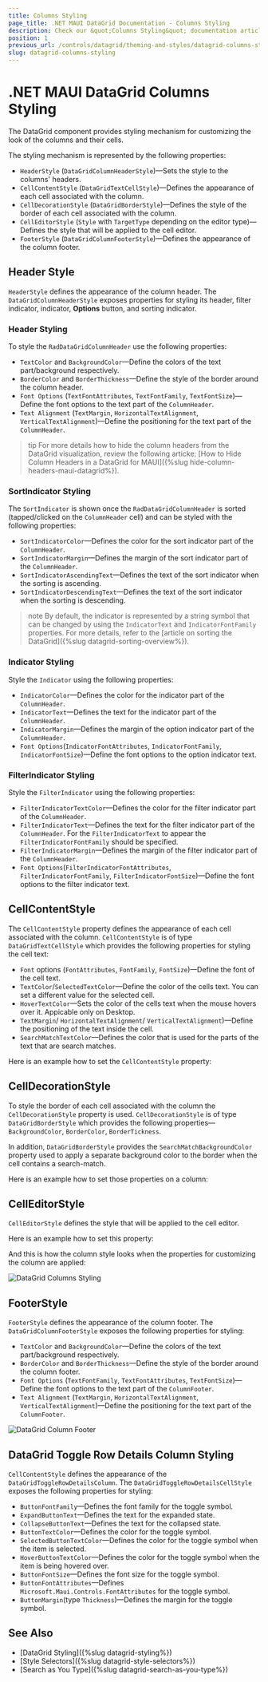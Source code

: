 ```yaml
---
title: Columns Styling
page_title: .NET MAUI DataGrid Documentation - Columns Styling
description: Check our &quot;Columns Styling&quot; documentation article for Telerik DataGrid for .NET MAUI control.
position: 1
previous_url: /controls/datagrid/theming-and-styles/datagrid-columns-styling
slug: datagrid-columns-styling
---
```


# .NET MAUI DataGrid Columns Styling

The DataGrid component provides styling mechanism for customizing the look of the columns and their cells.

The styling mechanism is represented by the following properties:

* `HeaderStyle` (`DataGridColumnHeaderStyle`)&mdash;Sets the style to the columns' headers.
* `CellContentStyle` (`DataGridTextCellStyle`)&mdash;Defines the appearance of each cell associated with the column.
* `CellDecorationStyle` (`DataGridBorderStyle`)&mdash;Defines the style of the border of each cell associated with the column.
* `CellEditorStyle` (`Style` with `TargetType` depending on the editor type)&mdash;Defines the style that will be applied to the cell editor.
* `FooterStyle` (`DataGridColumnFooterStyle`)&mdash;Defines the appearance of the column footer.

## Header Style

`HeaderStyle` defines the appearance of the column header. The `DataGridColumnHeaderStyle` exposes properties for styling its header, filter indicator, indicator, **Options** button, and sorting indicator.

### Header Styling

To style the `RadDataGridColumnHeader` use the following properties:

* `TextColor` and `BackgroundColor`&mdash;Define the colors of the text part/background respectively.
* `BorderColor` and `BorderThickness`&mdash;Define the style of the border around the column header.
* `Font Options` (`TextFontAttributes`, `TextFontFamily`, `TextFontSize`)&mdash;Define the font options to the text part of the `ColumnHeader`.
* `Text Alignment` (`TextMargin`, `HorizontalTextAlignment`, `VerticalTextAlignment`)&mdash;Define the positioning for the text part of the `ColumnHeader`.

<snippet id='datagrid-columnstyle-headerstyle'/>

>tip For more details how to hide the column headers from the DataGrid visualization, review the following articke: [How to Hide Column Headers in a DataGrid for MAUI]({%slug hide-column-headers-maui-datagrid%}).

### SortIndicator Styling

The `SortIndicator` is shown once the `RadDataGridColumnHeader` is sorted (tapped/clicked on the `ColumnHeader` cell) and can be styled with the following properties:

* `SortIndicatorColor`&mdash;Defines the color for the sort indicator part of the `ColumnHeader`.  
* `SortIndicatorMargin`&mdash;Defines the margin of the sort indicator part of the `ColumnHeader`.
* `SortIndicatorAscendingText`&mdash;Defines the text of the sort indicator when the sorting is ascending.
* `SortIndicatorDescendingText`&mdash;Defines the text of the sort indicator when the sorting is descending.

>note By default, the indicator is represented by a string symbol that can be changed by using the `IndicatorText` and `IndicatorFontFamily` properties. For more details, refer to the [article on sorting the DataGrid]({%slug datagrid-sorting-overview%}).

### Indicator Styling

Style the `Indicator` using the following properties:

* `IndicatorColor`&mdash;Defines the color for the indicator part of the `ColumnHeader`.
* `IndicatorText`&mdash;Defines the text for the indicator part of the `ColumnHeader`.  
* `IndicatorMargin`&mdash;Defines the margin of the option indicator part of the `ColumnHeader`.
* `Font Options`(`IndicatorFontAttributes`, `IndicatorFontFamily`, `IndicatorFontSize`)&mdash;Define the font options to the option indicator text. 


### FilterIndicator Styling

Style the `FilterIndicator` using the following properties:

* `FilterIndicatorTextColor`&mdash;Defines the color for the filter indicator part of the `ColumnHeader`.  
* `FilterIndicatorText`&mdash;Defines the text for the filter indicator part of the `ColumnHeader`. For the `FilterIndicatorText` to appear the `FilterIndicatorFontFamily` should be specified.
* `FilterIndicatorMargin`&mdash;Defines the margin of the filter indicator part of the `ColumnHeader`.
* `Font Options`(`FilterIndicatorFontAttributes`, `FilterIndicatorFontFamily`, `FilterIndicatorFontSize`)&mdash;Define the font options to the filter indicator text. 

## CellContentStyle

The `CellContentStyle` property defines the appearance of each cell associated with the column. `CellContentStyle` is of type `DataGridTextCellStyle` which provides the following properties for styling the cell text:

* `Font` options (`FontAttributes`, `FontFamily`, `FontSize`)&mdash;Define the font of the cell text.
* `TextColor`/`SelectedTextColor`&mdash;Define the color of the cells text. You can set a different value for the selected cell.
* `HoverTextColor`&mdash;Sets the color of the cells text when the mouse hovers over it. Appicable only on Desktop.
* `TextMargin`/ `HorizontalTextAlignment`/ `VerticalTextAlignment`)&mdash;Define the positioning of the text inside the cell.
* `SearchMatchTextColor`&mdash;Defines the color that is used for the parts of the text that are search matches.

Here is an example how to set the `CellContentStyle` property:

<snippet id='datagrid-columnstyle-cellcontent'/>

## CellDecorationStyle

To style the border of each cell associated with the column the `CellDecorationStyle` property is used. `CellDecorationStyle` is of type `DataGridBorderStyle` which provides the following properties&mdash;`BackgroundColor`, `BorderColor`, `BorderTickness`.

In addition, `DataGridBorderStyle` provides the `SearchMatchBackgroundColor` property used to apply a separate background color to the border when the cell contains a search-match. 

Here is an example how to set those properties on a column:

<snippet id='datagrid-columnstyle-celldecoration'/>

## CellEditorStyle

`CellEditorStyle` defines the style that will be applied to the cell editor.

Here is an example how to set this property:

<snippet id='datagrid-columnstyle-celleditor'/>

And this is how the column style looks when the properties for customizing the column are applied:

![DataGrid Columns Styling](../images/datagrid-columns-styling.png)

## FooterStyle

`FooterStyle` defines the appearance of the column footer. The `DataGridColumnFooterStyle` exposes the following properties for styling:

* `TextColor` and `BackgroundColor`&mdash;Define the colors of the text part/background respectively.
* `BorderColor` and `BorderThickness`&mdash;Define the style of the border around the column footer.
* `Font Options` (`TextFontFamily`, `TextFontAttributes`, `TextFontSize`)&mdash;Define the font options to the text part of the `ColumnFooter`.
* `Text Alignment` (`TextMargin`, `HorizontalTextAlignment`, `VerticalTextAlignment`)&mdash;Define the positioning for the text part of the `ColumnFooter`.

<snippet id='datagrid-columnstyle-footerstyle' />

![DataGrid Column Footer](../images/column-footer-style.png)

## DataGrid Toggle Row Details Column Styling

`CellContentStyle` defines the appearance of the `DataGridToggleRowDetailsColumn`. The `DataGridToggleRowDetailsCellStyle` exposes the following properties for styling:

* `ButtonFontFamily`&mdash;Defines the font family for the toggle symbol.
* `ExpandButtonText`&mdash;Defines the text for the expanded state.
* `CollapseButtonText`&mdash;Defines the text for the collapsed state.
* `ButtonTextColor`&mdash;Defines the color for the toggle symbol.
* `SelectedButtonTextColor`&mdash;Defines the color for the toggle symbol when the item is selected.
* `HoverButtonTextColor`&mdash;Defines the color for the toggle symbol when the item is being hovered over.
* `ButtonFontSize`&mdash;Defines the font size for the toggle symbol.
* `ButtonFontAttributes`&mdash;Defines `Microsoft.Maui.Controls.FontAttributes` for the toggle symbol.
* `ButtonMargin`(type `Thickness`)&mdash;Defines the margin for the toggle symbol.


## See Also

- [DataGrid Styling]({%slug datagrid-styling%})
- [Style Selectors]({%slug datagrid-style-selectors%})
- [Search as You Type]({%slug datagrid-search-as-you-type%})
